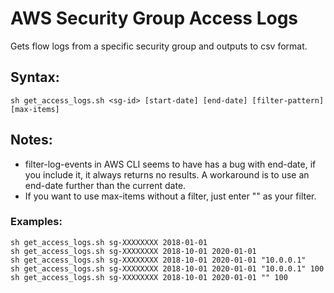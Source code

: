 # AWS Security Group Access Logs

Gets flow logs from a specific security group and outputs to csv format.

## Syntax:

```
sh get_access_logs.sh <sg-id> [start-date] [end-date] [filter-pattern] [max-items]
```

## Notes: 

* filter-log-events in AWS CLI seems to have has a bug with end-date, if you include it, it always returns no results. A workaround is to use an end-date further than the current date.
* If you want to use max-items without a filter, just enter "" as your filter.

### Examples:

```
sh get_access_logs.sh sg-XXXXXXXX 2018-01-01
sh get_access_logs.sh sg-XXXXXXXX 2018-10-01 2020-01-01
sh get_access_logs.sh sg-XXXXXXXX 2018-10-01 2020-01-01 "10.0.0.1"
sh get_access_logs.sh sg-XXXXXXXX 2018-10-01 2020-01-01 "10.0.0.1" 100
sh get_access_logs.sh sg-XXXXXXXX 2018-10-01 2020-01-01 "" 100
```

